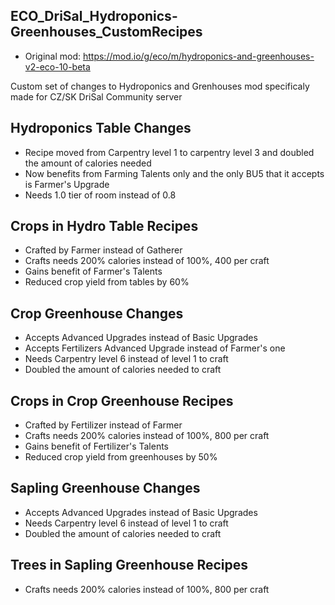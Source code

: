 ## ECO_DriSal_Hydroponics-Greenhouses_CustomRecipes
- Original mod: https://mod.io/g/eco/m/hydroponics-and-greenhouses-v2-eco-10-beta

Custom set of changes to Hydroponics and Grenhouses mod specificaly made for CZ/SK DriSal Community server

## Hydroponics Table Changes

- Recipe moved from Carpentry level 1 to carpentry level 3 and doubled the amount of calories needed
- Now benefits from Farming Talents only and the only BU5 that it accepts is Farmer's Upgrade
- Needs 1.0 tier of room instead of 0.8

## Crops in Hydro Table Recipes
- Crafted by Farmer instead of Gatherer
- Crafts needs 200% calories instead of 100%, 400 per craft
- Gains benefit of Farmer's Talents
- Reduced crop yield from tables by 60%

## Crop Greenhouse Changes
- Accepts Advanced Upgrades instead of Basic Upgrades
- Accepts Fertilizers Advanced Upgrade instead of Farmer's one
- Needs Carpentry level 6 instead of level 1 to craft
- Doubled the amount of calories needed to craft

## Crops in Crop Greenhouse Recipes
- Crafted by Fertilizer instead of Farmer
- Crafts needs 200% calories instead of 100%, 800 per craft
- Gains benefit of Fertilizer's Talents
- Reduced crop yield from greenhouses by 50%

## Sapling Greenhouse Changes
- Accepts Advanced Upgrades instead of Basic Upgrades
- Needs Carpentry level 6 instead of level 1 to craft
- Doubled the amount of calories needed to craft

## Trees in Sapling Greenhouse Recipes
- Crafts needs 200% calories instead of 100%, 800 per craft
